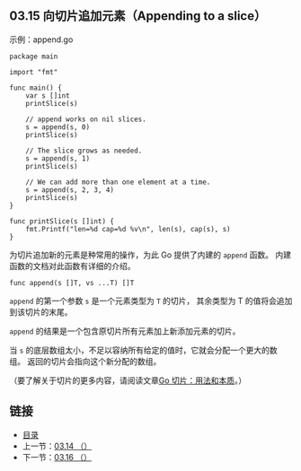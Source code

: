 ## 03.15 向切片追加元素（Appending to a slice）

示例：append.go

    package main

    import "fmt"

    func main() {
    	var s []int
    	printSlice(s)

    	// append works on nil slices.
    	s = append(s, 0)
    	printSlice(s)

    	// The slice grows as needed.
    	s = append(s, 1)
    	printSlice(s)

    	// We can add more than one element at a time.
    	s = append(s, 2, 3, 4)
    	printSlice(s)
    }

    func printSlice(s []int) {
    	fmt.Printf("len=%d cap=%d %v\n", len(s), cap(s), s)
    }

为切片追加新的元素是种常用的操作，为此 Go 提供了内建的 `append` 函数。 内建函数的文档对此函数有详细的介绍。

    func append(s []T, vs ...T) []T

`append` 的第一个参数 `s` 是一个元素类型为 `T` 的切片， 其余类型为 T 的值将会追加到该切片的末尾。

`append` 的结果是一个包含原切片所有元素加上新添加元素的切片。

当 `s` 的底层数组太小，不足以容纳所有给定的值时，它就会分配一个更大的数组。 返回的切片会指向这个新分配的数组。

（要了解关于切片的更多内容，请阅读文章[Go 切片：用法和本质](https://blog.go-zh.org/go-slices-usage-and-internals)。）

## 链接
* [目录](https://github.com/alphaxlvii/go-zh/blob/master/tour/directory.md)
* 上一节：[03.14 （）](https://github.com/alphaxlvii/go-zh/blob/master/tour/03.14.md)
* 下一节：[03.16 （）](https://github.com/alphaxlvii/go-zh/blob/master/tour/03.16.md)
